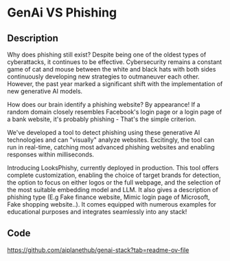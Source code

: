 # GenAi VS Phishing

## Description
Why does phishing still exist? Despite being one of the oldest types of cyberattacks, it continues to be effective. Cybersecurity remains a constant game of cat and mouse between the white and black hats with both sides continuously developing new strategies to outmaneuver each other. However, the past year marked a significant shift with the implementation of new generative AI models.

How does our brain identify a phishing website? By appearance! If a random domain closely resembles Facebook's login page or a login page of a bank website, it's probably phishing - That's the simple criterion.

We've developed a tool to detect phishing using these generative AI technologies and can "visually" analyze websites.  Excitingly, the tool can run in real-time, catching most advanced phishing websites and enabling responses within milliseconds.

Introducing LooksPhishy, currently deployed in production. This tool offers complete customization, enabling the choice of target brands for detection, the option to focus on either logos or the full webpage, and the selection of the most suitable embedding model and LLM. It also gives a description of phishing type (E.g Fake finance website, Mimic login page of Microsoft, Fake shopping website..).  It comes equipped with numerous examples for educational purposes and integrates seamlessly into any stack!

## Code
https://github.com/aiplanethub/genai-stack?tab=readme-ov-file
